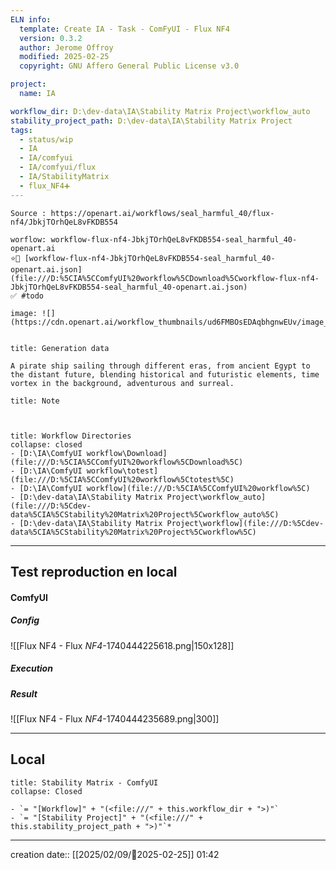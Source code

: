 ```yaml
---
ELN info:
  template: Create IA - Task - ComFyUI - Flux NF4
  version: 0.3.2
  author: Jerome Offroy
  modified: 2025-02-25
  copyright: GNU Affero General Public License v3.0

project:
  name: IA

workflow_dir: D:\dev-data\IA\Stability Matrix Project\workflow_auto
stability_project_path: D:\dev-data\IA\Stability Matrix Project
tags:
  - status/wip
  - IA
  - IA/comfyui
  - IA/comfyui/flux
  - IA/StabilityMatrix
  - flux_NF4➕
---
```

```ad-tip
Source : https://openart.ai/workflows/seal_harmful_40/flux-nf4/JbkjTOrhQeL8vFKDB554

worflow: workflow-flux-nf4-JbkjTOrhQeL8vFKDB554-seal_harmful_40-openart.ai 
⭐🚧 [workflow-flux-nf4-JbkjTOrhQeL8vFKDB554-seal_harmful_40-openart.ai.json](file:///D:%5CIA%5CComfyUI%20workflow%5CDownload%5Cworkflow-flux-nf4-JbkjTOrhQeL8vFKDB554-seal_harmful_40-openart.ai.json)
✅ #todo 

image: ![](https://cdn.openart.ai/workflow_thumbnails/ud6FMBOsEDAqbhgnwEUv/image_rnLVBOHr_1723543947022_raw.jpg)


```

````ad-quote
title: Generation data

A pirate ship sailing through different eras, from ancient Egypt to the distant future, blending historical and futuristic elements, time vortex in the background, adventurous and surreal. 

````

```ad-note
title: Note

 

```
```ad-info
title: Workflow Directories
collapse: closed
- [D:\IA\ComfyUI workflow\Download](file:///D:%5CIA%5CComfyUI%20workflow%5CDownload%5C)
- [D:\IA\ComfyUI workflow\totest](file:///D:%5CIA%5CComfyUI%20workflow%5Ctotest%5C)
- [D:\IA\ComfyUI workflow](file:///D:%5CIA%5CComfyUI%20workflow%5C)
- [D:\dev-data\IA\Stability Matrix Project\workflow_auto](file:///D:%5Cdev-data%5CIA%5CStability%20Matrix%20Project%5Cworkflow_auto%5C)
- [D:\dev-data\IA\Stability Matrix Project\workflow](file:///D:%5Cdev-data%5CIA%5CStability%20Matrix%20Project%5Cworkflow%5C)
```


---

## Test reproduction en local


#### ComfyUI
##### Config
![[Flux NF4 - Flux _NF4_-1740444225618.png|150x128]]
##### Execution
##### Result

![[Flux NF4 - Flux _NF4_-1740444235689.png|300]]

---
## Local

```ad-tip
title: Stability Matrix - ComfyUI
collapse: Closed

- `= "[Workflow]" + "(<file:///" + this.workflow_dir + ">)"`
- `= "[Stability Project]" + "(<file:///" + this.stability_project_path + ">)"`*
```

---
creation date:: [[2025/02/09/📒2025-02-25]]  01:42

